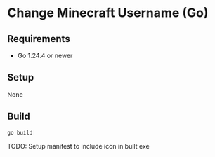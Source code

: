 # Change Minecraft Username (Go)

## Requirements
- Go 1.24.4 or newer


## Setup

None

## Build

```sh
go build
```

TODO: Setup manifest to include icon in built exe
